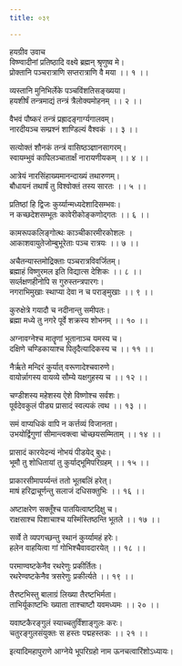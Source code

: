 ```yaml
---
title: ०३९

---
```

हयग्रीव उवाच  
विष्ण्वादीनां प्रतिष्ठादि वक्ष्ये ब्रह्मन् श्रृणुष्व मे।  
प्रोक्तानि पञ्चरात्राणि सप्तरात्राणि वै मया ।। १ ।।  
  
व्यस्तानि मुनिभिर्लेके पञ्चविंशतिसङ्ख्यया।  
हयशीर्षं तन्त्रमाद्यं तन्त्रं त्रैलोक्यमोहनम् ।। २ ।।  
  
वैभवं पौष्करं तन्त्रं प्रह्रादङ्गार्ग्यगालवम्।  
नारदीयञ्च सम्प्रश्नं शाण्डिल्यं वैश्वकं ।। ३ ।।  
  
सत्योक्तं शौनकं तन्त्रं वासिष्ठञ्ज्ञानसागरम्।  
स्वायम्भुवं कापिलञ्चातार्क्षं नारायणीयकम् ।। ४ ।।  
  
आत्रेयं नारसिंहाख्यमानन्दाख्यं तथारुणम्।  
बौधायनं तथार्षं तु विश्वोक्तं तस्य सारतः ।। ५ ।।  
  
प्रतिष्ठां हि द्विजः कुर्य्यान्मध्यदेशादिसम्भवः।  
न कच्छदेशसम्भूतः कावेरीकोङ्कणोद्‌गतः ।। ६ ।।  
  
कामरूपकलिङ्गोत्थः काञ्चीकारमीरकोशलः ।  
आकाशवायुतेजोम्बुभूरेताः पञ्च रात्रयः ।। ७ ।।  
  
अचैतन्यास्तमोद्रिक्ताः पञ्चरात्रविवर्जितम्।  
ब्रह्माहं विष्णुरमल इति विद्यात्स देशिकः ।। ८ ।।  
सर्व्लक्षणहीनोपि स गुरुस्तन्त्रपारगः।  
नगराभिमुखाः स्थाप्या देवा न च पराङ्‌मुखाः ।। ९ ।।  
  
कुरुक्षेत्रे गयादौ च नदीनान्तु समीपतः।  
ब्रह्मा मध्ये तु नगरे पूर्वे शक्रस्य शोभनम् ।। १० ।।  
  
अग्नावग्नेश्च मातॄणां भूतानाञ्च यमस्य च।  
दक्षिणे चण्डिकायाश्च पितृदैत्यादिकस्य च ।। ११ ।।  
  
नैर्ऋते मन्दिरं कुर्यात् वरूणादेश्चवारुणे।  
वायोर्न्नागस्य वायव्ये सौम्ये यक्षगुहस्य च ।। १२ ।।  
  
चण्डीशस्य महेशस्य ऐशे विष्णोश्च सर्वशः।  
पूर्वदेवकुलं पीड्य प्रासादं स्वल्पकं त्वथ ।। १३ ।।  
  
समं वाप्यधिकं वापि न कर्त्तव्यं विजानता।  
उभयोर्द्विगुणां सीमान्त्वक्त्वा चोच्छयसम्मिताम् ।। १४ ।।  
  
प्रासादं कारयेदन्यं नोभयं पीडयेद् बुधः।  
भूमौ तु शोधितायां तु कुर्याद्‌भूमिपरिग्रहम् ।। १५ ।।  
  
प्राकारसीमापर्य्यन्तं ततो भूतबलिं हरेत्।  
माषं हरिद्राचूर्णन्तु सलाजं दधिसक्तुभिः ।। १६ ।।  
  
अष्टाक्षरेण सक्तूँश्च पातयित्वाष्टदिक्षु च।  
राक्षसाश्च पिशाचाश्च यस्मिंस्तिष्ठन्ति भूतले ।। १७ ।।  
  
सर्व्वे ते व्यपगच्छन्तु स्थानं कुर्य्यामहं हरेः।  
हलेन वाहयित्वा गां गोभिश्चैवावदारयेत् ।। १८ ।।  
  
परमाण्वष्टकेनैव रथरेणुः प्रकीर्तितः।  
रथरेण्वष्टकेनैव त्रसरेणुः प्रकीर्त्यते ।। १९ ।।  
  
तैरष्टभिस्तु बालाग्रं लिख्या तैरष्टभिर्मता।  
ताभिर्यूकाष्टभिः ख्याता ताश्चाष्टौ यवमध्यमः ।। २० ।।  
  
यवाष्टकैरङ्गुलं स्याच्चतुर्विंशाङ्गुलः करः।  
चतुरङ्गुलसंयुक्तः स हस्तः पद्महस्तकः ।। २१ ।।  
  
इत्यादिमहापुराणे आग्नेये भूपरिग्रहो नाम ऊनचत्वारिंशोऽध्यायः।